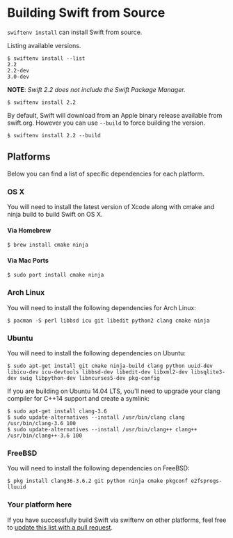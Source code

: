 # Building Swift from Source

`swiftenv install` can install Swift from source.

Listing available versions.

```shell
$ swiftenv install --list
2.2
2.2-dev
3.0-dev
```

**NOTE**: *Swift 2.2 does not include the Swift Package Manager.*

```shell
$ swiftenv install 2.2
```

By default, Swift will download from an Apple binary release available from
swift.org. However you can use `--build` to force building the version.

```shell
$ swiftenv install 2.2 --build
```

## Platforms

Below you can find a list of specific dependencies for each platform.

### OS X

You will need to install the latest version of Xcode along with cmake
and ninja build to build Swift on OS X.

#### Via Homebrew

```shell
$ brew install cmake ninja
```

#### Via Mac Ports

```shell
$ sudo port install cmake ninja
```

### Arch Linux

You will need to install the following dependencies for Arch Linux:

```shell
$ pacman -S perl libbsd icu git libedit python2 clang cmake ninja
```

### Ubuntu

You will need to install the following dependencies on Ubuntu:

```shell
$ sudo apt-get install git cmake ninja-build clang python uuid-dev libicu-dev icu-devtools libbsd-dev libedit-dev libxml2-dev libsqlite3-dev swig libpython-dev libncurses5-dev pkg-config
```

If you are building on Ubuntu 14.04 LTS, you'll need to upgrade your clang
compiler for C++14 support and create a symlink:

```shell
$ sudo apt-get install clang-3.6
$ sudo update-alternatives --install /usr/bin/clang clang /usr/bin/clang-3.6 100
$ sudo update-alternatives --install /usr/bin/clang++ clang++ /usr/bin/clang++-3.6 100
```

### FreeBSD

You will need to install the following dependencies on FreeBSD:

```shell
$ pkg install clang36-3.6.2 git python ninja cmake pkgconf e2fsprogs-lluuid
```

### Your platform here

If you have successfully build Swift via swiftenv on other platforms, feel free
to [update this list with a pull request](https://github.com/kylef/swiftenv/blob/master/docs/building-swift.md).
